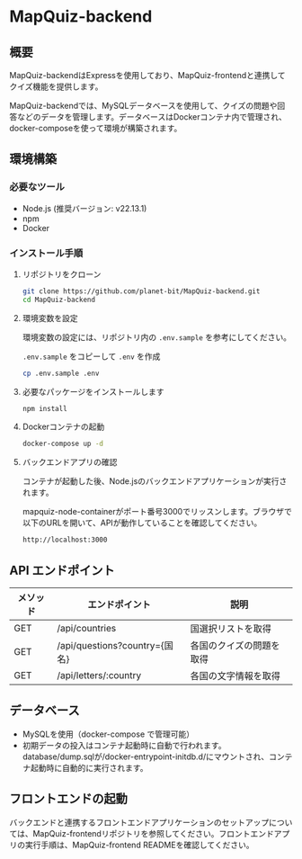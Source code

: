 # MapQuiz-backend

## 概要

MapQuiz-backendはExpressを使用しており、MapQuiz-frontendと連携してクイズ機能を提供します。

MapQuiz-backendでは、MySQLデータベースを使用して、クイズの問題や回答などのデータを管理します。データベースはDockerコンテナ内で管理され、docker-composeを使って環境が構築されます。

## 環境構築

### 必要なツール

- Node.js (推奨バージョン: v22.13.1)
- npm
- Docker

### インストール手順

1. リポジトリをクローン

   ```sh
   git clone https://github.com/planet-bit/MapQuiz-backend.git
   cd MapQuiz-backend
   ```

2. 環境変数を設定

   環境変数の設定には、リポジトリ内の `.env.sample` を参考にしてください。

   `.env.sample` をコピーして `.env` を作成

   ```sh
   cp .env.sample .env
   ```
3. 必要なパッケージをインストールします

   ```sh
   npm install
   ```

4. Dockerコンテナの起動

   ```sh
   docker-compose up -d
   ```

5. バックエンドアプリの確認

   コンテナが起動した後、Node.jsのバックエンドアプリケーションが実行されます。
   
   mapquiz-node-containerがポート番号3000でリッスンします。ブラウザで以下のURLを開いて、APIが動作していることを確認してください。

   ```sh
   http://localhost:3000
   ```

## API エンドポイント

| メソッド | エンドポイント      | 説明 |
| ---- | -----------------     | ---------------- |
| GET  | /api/countries        | 国選択リストを取得 |
| GET  | /api/questions?country={国名}  | 各国のクイズの問題を取得 |
| GET  | /api/letters/:country | 各国の文字情報を取得 |

## データベース

- MySQLを使用（docker-compose で管理可能）
- 初期データの投入はコンテナ起動時に自動で行われます。\
  database/dump.sqlが/docker-entrypoint-initdb.d/にマウントされ、コンテナ起動時に自動的に実行されます。

## フロントエンドの起動

バックエンドと連携するフロントエンドアプリケーションのセットアップについては、MapQuiz-frontendリポジトリを参照してください。フロントエンドアプリの実行手順は、MapQuiz-frontend READMEを確認してください。
